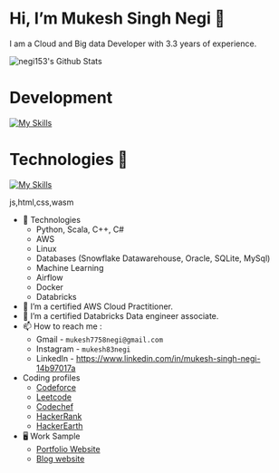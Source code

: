 # Hi, I’m Mukesh Singh Negi 👋 

I am a Cloud and Big data Developer with 3.3 years of experience.

![negi153's Github Stats](https://github-readme-stats.vercel.app/api?username=negi153&theme=vue-dark&show_icons=true&hide_border=true&count_private=true)

# Development

[![My Skills](https://skillicons.dev/icons?i=python,cpp,scala,aws,anaconda,html,css,docker,dynamodb,flask,sklearn,django&perline=6)](https://skillicons.dev)

# Technologies 🤖

[![My Skills](https://skillicons.dev/icons?i=atom,firebase,git,github,mongodb,mysql,postman,pycharm,sublime,terraform,ubuntu,visualstudio,vscode&perline=6)](https://skillicons.dev)

js,html,css,wasm

- 🤖 Technologies
  - Python, Scala, C++, C#
  - AWS
  - Linux
  - Databases (Snowflake Datawarehouse, Oracle, SQLite, MySql)
  - Machine Learning
  - Airflow
  - Docker
  - Databricks
- 🌱 I’m a certified AWS Cloud Practitioner.
- 🌱 I’m a certified Databricks Data engineer associate.
- 📫 How to reach me :
  - Gmail - `mukesh7758negi@gmail.com`
  - Instagram - `mukesh83negi`
  - LinkedIn - https://www.linkedin.com/in/mukesh-singh-negi-14b97017a
- Coding profiles
  - [Codeforce](https://codeforces.com/profile/mukesh7758negi)
  - [Leetcode](https://leetcode.com/mukesh153/)
  - [Codechef](https://www.codechef.com/users/mukesh153)
  - [HackerRank](https://www.hackerrank.com/profile/mukesh7758negi)
  - [HackerEarth](https://www.hackerearth.com/@mukesh7758negi)
- 🖥️ Work Sample
    - [Portfolio Website](https://my-portfolio-92c3e.firebaseapp.com/)
    - [Blog website](https://technical-blog-de33d.firebaseapp.com/)

<!---
negi153/negi153 is a ✨ special ✨ repository because its `README.md` (this file) appears on your GitHub profile.
You can click the Preview link to take a look at your changes.
--->
